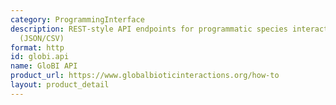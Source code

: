 ```yaml
---
category: ProgrammingInterface
description: REST-style API endpoints for programmatic species interaction queries
  (JSON/CSV)
format: http
id: globi.api
name: GloBI API
product_url: https://www.globalbioticinteractions.org/how-to
layout: product_detail
---
```

